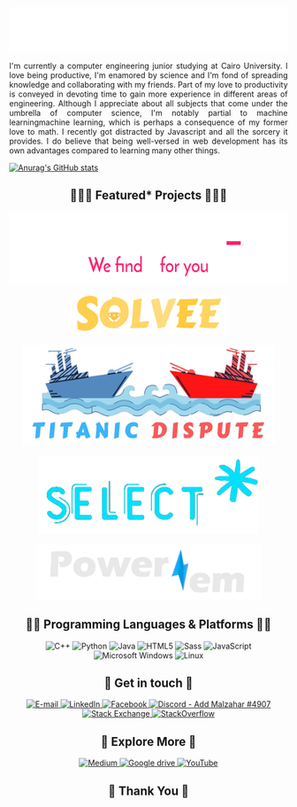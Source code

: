 <div align='center'>
<img src="/Assets/GG.svg" height="80">

  </div>
  <p align='justify'> I'm currently a computer engineering junior studying at Cairo University. I love being productive, I'm enamored by science and I'm fond of spreading knowledge and collaborating with my friends. Part of my love to productivity is conveyed in devoting time to gain more experience in different areas of engineering. Although I appreciate about all subjects that come under the umbrella of computer science, I'm notably partial to machine learningmachine learning, which is perhaps a consequence of my former love to math. I recently got distracted by Javascript and all the sorcery it provides. I do believe that being well-versed in web development has its own advantages compared to learning many other things. </p>
 
 [![Anurag's GitHub stats](https://github-readme-stats.vercel.app/api?username=EssamWisam)](https://github.com/anuraghazra/github-readme-stats)
 


<div align='center'> 
  <h2> 👨🏻‍🔧 Featured* Projects  👩🏻‍🔬</h2>
    <a href="https://github.com/EssamWisam/Curve-Fitting">
    <img src="Assets/Logo For Dark.png" height="130" title="True developers have their Github on dark mode. It's time for math!">
  </a>
  <br><br>
      <a href="https://github.com/CompetitionPortal-Developers/Solvee">
      <img src="Assets/GG.png" height="70" title="It's time for you to host a competition.">
        </a>
  <br><br>
      <a href="https://github.com/reem-atalah/Titanic-Dispute_Assembly" title="Can't play this on PS5 just yet.">
      <img src="Assets/Logo (2).png" height="180">
         </a>
  <br><br>
     <a href="https://github.com/EssamWisam/Select-Asterisk">
    <img src="Assets/AP.png" height="140" title="Not selling to Google for any less than $10M.">
  </a>
  <br><br>
      <a href="https://github.com/Mostafa-wael/Power-em">
      <img src="Assets/Logo.png" height="100" title="True developers have their Github on dark mode. It's time for circuits!">
         </a>
  <br>

</div>

<div align='center'>
    <h2> 👨‍💻 Programming Languages & Platforms 👩‍💻 </h2>
  <img src="https://edent.github.io/SuperTinyIcons/images/svg/cplusplus.svg" width="50" title="C++"/>
  <img src="https://edent.github.io/SuperTinyIcons/images/svg/python.svg" width="50" title="Python" />
<img src="https://edent.github.io/SuperTinyIcons/images/svg/java.svg" width="50" title="Java" />
<img src="https://edent.github.io/SuperTinyIcons/images/svg/html5.svg" width="50" title="HTML5" />
  <img src="https://edent.github.io/SuperTinyIcons/images/svg/sass.svg" width="50" title="Sass" />
  <img src="https://edent.github.io/SuperTinyIcons/images/svg/javascript.svg" width="50" title="JavaScript" />

<img src="https://edent.github.io/SuperTinyIcons/images/svg/windows.svg" width="50" title="Microsoft Windows" />
<img src="https://edent.github.io/SuperTinyIcons/images/svg/linux.svg" width="50" title="Linux" />
</div>


  <div align='center'>
   <h2> 💬 Get in touch 💬 </h2>
  <a href="mailto: essamwisam@outlook.com"> 
  <img src="https://edent.github.io/SuperTinyIcons/images/svg/email.svg" width="50" title="E-mail" />
  </a>
    <a href="https://www.linkedin.com/in/essamwisam/"> 
  <img src="https://edent.github.io/SuperTinyIcons/images/svg/linkedin.svg" width="50" title="LinkedIn" />
        </a>
    <a href="https://www.facebook.com/EssamWsam/"> 
  <img src="https://edent.github.io/SuperTinyIcons/images/svg/facebook.svg" width="50" title="Facebook" />
        </a>
      <a href=""> 
<img src="https://edent.github.io/SuperTinyIcons/images/svg/discord.svg" width="50" title="Discord - Add Malzahar #4907" />
          </a>
        <a href="https://stackexchange.com/users/11739301/malzahar"> 
<img src="https://edent.github.io/SuperTinyIcons/images/svg/stackexchange.svg" width="50" title="Stack Exchange" />
            </a>
         <a href="https://stackoverflow.com/users/13076747/essam"> 
 <img src="https://edent.github.io/SuperTinyIcons/images/svg/stackoverflow.svg" width="50" title="StackOverflow" />
             </a>
  </div>

<div align='center'>
   <h2> 🌌 Explore More 🌌 </h2>
  
  <a href="https://essamamin99.medium.com/">
   <img src="https://edent.github.io/SuperTinyIcons/images/svg/medium.svg" width="50" title="Medium" />
  </a>
  <a href="https://drive.google.com/drive/folders/1qnVLYeB8J3iT8yGGWpyhPE2nYT3nYQ15?usp=sharing">
<img src="https://edent.github.io/SuperTinyIcons/images/svg/google_drive.svg" width="50" title="Google drive" />
  </a>
  <a href="https://www.youtube.com/channel/UCP9Lx4AHWhjFkewMT3zrRpA">
<img src="https://edent.github.io/SuperTinyIcons/images/svg/youtube.svg" width="50" title="YouTube" />
  </a>


  </div>
  
  <div align='center'>
   <h2> 💖 Thank You 💖 </h2>

  </div>



<!--
**EssamWisam/EssamWisam** is a ✨ _special_ ✨ repository because its `README.md` (this file) appears on your GitHub profile.

Here are some ideas to get you started:

- 🔭 I’m currently working on ...
- 🌱 I’m currently learning ...
- 👯 I’m looking to collaborate on ...
- 🤔 I’m looking for help with ...
- 💬 Ask me about ...
- 📫 How to reach me: ...
- 😄 Pronouns: ...
- ⚡ Fun fact: ...
-->
